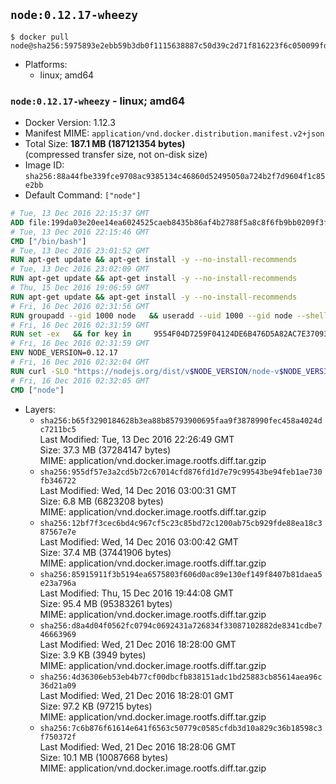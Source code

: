 ## `node:0.12.17-wheezy`

```console
$ docker pull node@sha256:5975893e2ebb59b3db0f1115638887c50d39c2d71f816223f6c050099fd77a6c
```

-	Platforms:
	-	linux; amd64

### `node:0.12.17-wheezy` - linux; amd64

-	Docker Version: 1.12.3
-	Manifest MIME: `application/vnd.docker.distribution.manifest.v2+json`
-	Total Size: **187.1 MB (187121354 bytes)**  
	(compressed transfer size, not on-disk size)
-	Image ID: `sha256:88a44fbe339fce9708ac9385134c46860d52495050a724b2f7d9604f1c85e2bb`
-	Default Command: `["node"]`

```dockerfile
# Tue, 13 Dec 2016 22:15:37 GMT
ADD file:199da03e20ee14ea6024525caeb8435b86af4b2788f5a8c8f6fb9bb0209f3fff in / 
# Tue, 13 Dec 2016 22:15:46 GMT
CMD ["/bin/bash"]
# Tue, 13 Dec 2016 23:01:52 GMT
RUN apt-get update && apt-get install -y --no-install-recommends 		ca-certificates 		curl 		wget 	&& rm -rf /var/lib/apt/lists/*
# Tue, 13 Dec 2016 23:02:09 GMT
RUN apt-get update && apt-get install -y --no-install-recommends 		bzr 		git 		mercurial 		openssh-client 		subversion 				procps 	&& rm -rf /var/lib/apt/lists/*
# Thu, 15 Dec 2016 19:06:59 GMT
RUN apt-get update && apt-get install -y --no-install-recommends 		autoconf 		automake 		bzip2 		file 		g++ 		gcc 		imagemagick 		libbz2-dev 		libc6-dev 		libcurl4-openssl-dev 		libdb-dev 		libevent-dev 		libffi-dev 		libgdbm-dev 		libgeoip-dev 		libglib2.0-dev 		libjpeg-dev 		libkrb5-dev 		liblzma-dev 		libmagickcore-dev 		libmagickwand-dev 		libmysqlclient-dev 		libncurses-dev 		libpng-dev 		libpq-dev 		libreadline-dev 		libsqlite3-dev 		libssl-dev 		libtool 		libwebp-dev 		libxml2-dev 		libxslt-dev 		libyaml-dev 		make 		patch 		xz-utils 		zlib1g-dev 	&& rm -rf /var/lib/apt/lists/*
# Fri, 16 Dec 2016 02:31:56 GMT
RUN groupadd --gid 1000 node   && useradd --uid 1000 --gid node --shell /bin/bash --create-home node
# Fri, 16 Dec 2016 02:31:59 GMT
RUN set -ex   && for key in     9554F04D7259F04124DE6B476D5A82AC7E37093B     94AE36675C464D64BAFA68DD7434390BDBE9B9C5     0034A06D9D9B0064CE8ADF6BF1747F4AD2306D93     FD3A5288F042B6850C66B31F09FE44734EB7990E     71DCFD284A79C3B38668286BC97EC7A07EDE3FC1     DD8F2338BAE7501E3DD5AC78C273792F7D83545D     B9AE9905FFD7803F25714661B63B535A4C206CA9     C4F0DFFF4E8C1A8236409D08E73BC641CC11F4C8   ; do     gpg --keyserver ha.pool.sks-keyservers.net --recv-keys "$key";   done
# Fri, 16 Dec 2016 02:31:59 GMT
ENV NODE_VERSION=0.12.17
# Fri, 16 Dec 2016 02:32:04 GMT
RUN curl -SLO "https://nodejs.org/dist/v$NODE_VERSION/node-v$NODE_VERSION-linux-x64.tar.xz"   && curl -SLO "https://nodejs.org/dist/v$NODE_VERSION/SHASUMS256.txt.asc"   && gpg --batch --decrypt --output SHASUMS256.txt SHASUMS256.txt.asc   && grep " node-v$NODE_VERSION-linux-x64.tar.xz\$" SHASUMS256.txt | sha256sum -c -   && tar -xJf "node-v$NODE_VERSION-linux-x64.tar.xz" -C /usr/local --strip-components=1   && rm "node-v$NODE_VERSION-linux-x64.tar.xz" SHASUMS256.txt.asc SHASUMS256.txt   && ln -s /usr/local/bin/node /usr/local/bin/nodejs
# Fri, 16 Dec 2016 02:32:05 GMT
CMD ["node"]
```

-	Layers:
	-	`sha256:b65f3290184628b3ea88b85793900695faa9f3878990fec458a4024dc7211bc5`  
		Last Modified: Tue, 13 Dec 2016 22:26:49 GMT  
		Size: 37.3 MB (37284147 bytes)  
		MIME: application/vnd.docker.image.rootfs.diff.tar.gzip
	-	`sha256:955df57e3a2cd5b72c67014cfd876fd1d7e79c99543be94feb1ae730fb346722`  
		Last Modified: Wed, 14 Dec 2016 03:00:31 GMT  
		Size: 6.8 MB (6823208 bytes)  
		MIME: application/vnd.docker.image.rootfs.diff.tar.gzip
	-	`sha256:12bf7f3cec6bd4c967cf5c23c85bd72c1200ab75cb929fde88ea18c387567e7e`  
		Last Modified: Wed, 14 Dec 2016 03:00:42 GMT  
		Size: 37.4 MB (37441906 bytes)  
		MIME: application/vnd.docker.image.rootfs.diff.tar.gzip
	-	`sha256:85915911f3b5194ea6575803f606d0ac89e130ef149f8407b81daea5e23a796a`  
		Last Modified: Thu, 15 Dec 2016 19:44:08 GMT  
		Size: 95.4 MB (95383261 bytes)  
		MIME: application/vnd.docker.image.rootfs.diff.tar.gzip
	-	`sha256:d8a4d04f0562fc0794c0692431a726834f33087102882de8341cdbe746663969`  
		Last Modified: Wed, 21 Dec 2016 18:28:00 GMT  
		Size: 3.9 KB (3949 bytes)  
		MIME: application/vnd.docker.image.rootfs.diff.tar.gzip
	-	`sha256:4d36306eb53eb4b77cf00dbcfb838151adc1bd25883cb85614aea96c36d21a09`  
		Last Modified: Wed, 21 Dec 2016 18:28:01 GMT  
		Size: 97.2 KB (97215 bytes)  
		MIME: application/vnd.docker.image.rootfs.diff.tar.gzip
	-	`sha256:7c6b876f61614e641f6563c50779c0585cfdb3d10a829c36b18598c3f750372f`  
		Last Modified: Wed, 21 Dec 2016 18:28:06 GMT  
		Size: 10.1 MB (10087668 bytes)  
		MIME: application/vnd.docker.image.rootfs.diff.tar.gzip

